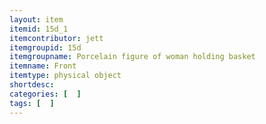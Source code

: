 ```yaml
---
layout: item
itemid: 15d_1
itemcontributor: jett
itemgroupid: 15d
itemgroupname: Porcelain figure of woman holding basket
itemname: Front
itemtype: physical object
shortdesc: 
categories: [  ]
tags: [  ]
---
```







